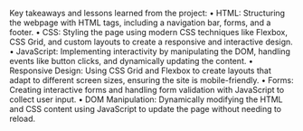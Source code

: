 Key takeaways and lessons learned from the project:
• HTML: Structuring the webpage with HTML tags, including a navigation bar, forms, and a footer.
• CSS: Styling the page using modern CSS techniques like Flexbox, CSS Grid, and custom layouts to create a responsive and interactive design.
• JavaScript: Implementing interactivity by manipulating the DOM, handling events like button clicks, and dynamically updating the content.
• Responsive Design: Using CSS Grid and Flexbox to create layouts that adapt to different screen sizes, ensuring the site is mobile-friendly.
• Forms: Creating interactive forms and handling form validation with JavaScript to collect user input.
• DOM Manipulation: Dynamically modifying the HTML and CSS content using JavaScript to update the page without needing to reload.
